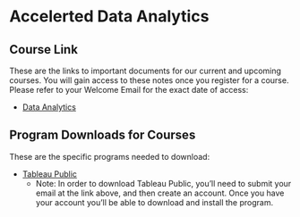 # Accelerted Data Analytics

## Course Link
These are the links to important documents for our current and upcoming courses. You will gain access to these notes once you register for a course. Please refer to your Welcome Email for the exact date of access:

- [Data Analytics](https://github.com/HackerYou/con-ed-data-foundations)

## Program Downloads for Courses

These are the specific programs needed to download:

- [Tableau Public](https://public.tableau.com/en-us/s/)
  - Note: In order to download Tableau Public, you’ll need to submit your email at the link above, and then create an account. Once you have your account you’ll be able to download and install the program.

